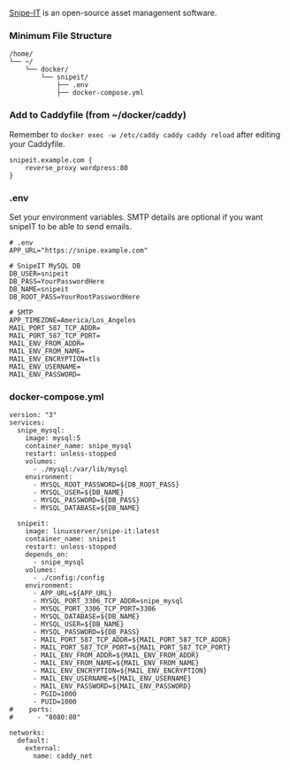 [Snipe-IT](https://snipeitapp.com/) is an open-source asset management software.

### Minimum File Structure
```
/home/
└── ~/
    └── docker/
        └── snipeit/
            ├── .env
            ├── docker-compose.yml
```

### Add to Caddyfile (from ~/docker/caddy)
Remember to `docker exec -w /etc/caddy caddy caddy reload` after editing your Caddyfile.

```
snipeit.example.com {
	reverse_proxy wordpress:80
}
```

### .env
Set your environment variables. SMTP details are optional if you want snipeIT to be able to send emails.

```
# .env
APP_URL="https://snipe.example.com"

# SnipeIT MySQL DB
DB_USER=snipeit
DB_PASS=YourPasswordHere
DB_NAME=snipeit
DB_ROOT_PASS=YourRootPasswordHere

# SMTP
APP_TIMEZONE=America/Los_Angeles
MAIL_PORT_587_TCP_ADDR=
MAIL_PORT_587_TCP_PORT=
MAIL_ENV_FROM_ADDR=
MAIL_ENV_FROM_NAME=
MAIL_ENV_ENCRYPTION=tls
MAIL_ENV_USERNAME=
MAIL_ENV_PASSWORD=
```

### docker-compose.yml
```
version: "3"
services:
  snipe_mysql:
    image: mysql:5
    container_name: snipe_mysql
    restart: unless-stopped
    volumes:
      - ./mysql:/var/lib/mysql
    environment:
      - MYSQL_ROOT_PASSWORD=${DB_ROOT_PASS}
      - MYSQL_USER=${DB_NAME}
      - MYSQL_PASSWORD=${DB_PASS}
      - MYSQL_DATABASE=${DB_NAME}

  snipeit:
    image: linuxserver/snipe-it:latest
    container_name: snipeit
    restart: unless-stopped
    depends_on:
      - snipe_mysql
    volumes:
      - ./config:/config
    environment:
      - APP_URL=${APP_URL}
      - MYSQL_PORT_3306_TCP_ADDR=snipe_mysql
      - MYSQL_PORT_3306_TCP_PORT=3306
      - MYSQL_DATABASE=${DB_NAME}
      - MYSQL_USER=${DB_NAME}
      - MYSQL_PASSWORD=${DB_PASS}
      - MAIL_PORT_587_TCP_ADDR=${MAIL_PORT_587_TCP_ADDR}
      - MAIL_PORT_587_TCP_PORT=${MAIL_PORT_587_TCP_PORT}
      - MAIL_ENV_FROM_ADDR=${MAIL_ENV_FROM_ADDR}
      - MAIL_ENV_FROM_NAME=${MAIL_ENV_FROM_NAME}
      - MAIL_ENV_ENCRYPTION=${MAIL_ENV_ENCRYPTION}
      - MAIL_ENV_USERNAME=${MAIL_ENV_USERNAME}
      - MAIL_ENV_PASSWORD=${MAIL_ENV_PASSWORD}
      - PGID=1000
      - PUID=1000
#    ports:
#      - "8080:80"

networks:
  default:
    external:
      name: caddy_net
```